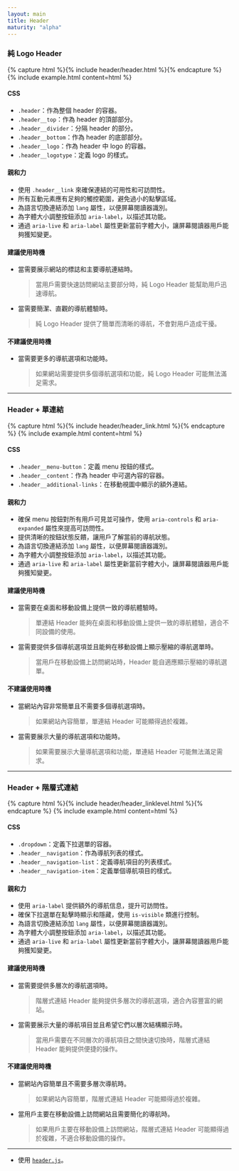 ```yaml
---
layout: main
title: Header
maturity: "alpha"
---
```


### 純 Logo Header

{% capture html %}{% include header/header.html %}{% endcapture %}
{% 
  include example.html content=html
%}

#### CSS

- `.header`：作為整個 header 的容器。
- `.header__top`：作為 header 的頂部部分。
- `.header__divider`：分隔 header 的部分。
- `.header__bottom`：作為 header 的底部部分。
- `.header__logo`：作為 header 中 logo 的容器。
- `.header__logotype`：定義 logo 的樣式。

#### 親和力

- 使用 `.header__link` 來確保連結的可用性和可訪問性。
- 所有互動元素應有足夠的觸控範圍，避免過小的點擊區域。
- 為語言切換連結添加 `lang` 屬性，以便屏幕閱讀器識別。
- 為字體大小調整按鈕添加 `aria-label`，以描述其功能。
- 通過 `aria-live` 和 `aria-label` 屬性更新當前字體大小，讓屏幕閱讀器用戶能夠獲知變更。

#### 建議使用時機

- 當需要展示網站的標誌和主要導航連結時。
    > 當用戶需要快速訪問網站主要部分時，純 Logo Header 能幫助用戶迅速導航。
- 當需要簡潔、直觀的導航體驗時。
    > 純 Logo Header 提供了簡單而清晰的導航，不會對用戶造成干擾。

#### 不建議使用時機

- 當需要更多的導航選項和功能時。
    > 如果網站需要提供多個導航選項和功能，純 Logo Header 可能無法滿足需求。

---

### Header + 單連結

{% capture html %}{% include header/header_link.html %}{% endcapture %}
{% 
  include example.html content=html
%}

#### CSS

- `.header__menu-button`：定義 menu 按鈕的樣式。
- `.header__content`：作為 header 中可選內容的容器。
- `.header__additional-links`：在移動視圖中顯示的額外連結。

#### 親和力

- 確保 menu 按鈕對所有用戶可見並可操作，使用 `aria-controls` 和 `aria-expanded` 屬性來提高可訪問性。
- 提供清晰的按鈕狀態反饋，讓用戶了解當前的導航狀態。
- 為語言切換連結添加 `lang` 屬性，以便屏幕閱讀器識別。
- 為字體大小調整按鈕添加 `aria-label`，以描述其功能。
- 通過 `aria-live` 和 `aria-label` 屬性更新當前字體大小，讓屏幕閱讀器用戶能夠獲知變更。

#### 建議使用時機

- 當需要在桌面和移動設備上提供一致的導航體驗時。
    > 單連結 Header 能夠在桌面和移動設備上提供一致的導航體驗，適合不同設備的使用。
- 當需要提供多個導航選項並且能夠在移動設備上顯示壓縮的導航選單時。
    > 當用戶在移動設備上訪問網站時，Header 能自適應顯示壓縮的導航選單。

#### 不建議使用時機

- 當網站內容非常簡單且不需要多個導航選項時。
    > 如果網站內容簡單，單連結 Header 可能顯得過於複雜。
- 當需要展示大量的導航選項和功能時。
    > 如果需要展示大量導航選項和功能，單連結 Header 可能無法滿足需求。

---

### Header + 階層式連結

{% capture html %}{% include header/header_linklevel.html %}{% endcapture %}
{% 
  include example.html content=html
%}

#### CSS

- `.dropdown`：定義下拉選單的容器。
- `.header__navigation`：作為導航列表的樣式。
- `.header__navigation-list`：定義導航項目的列表樣式。
- `.header__navigation-item`：定義單個導航項目的樣式。

#### 親和力

- 使用 `aria-label` 提供額外的導航信息，提升可訪問性。
- 確保下拉選單在點擊時顯示和隱藏，使用 `is-visible` 類進行控制。
- 為語言切換連結添加 `lang` 屬性，以便屏幕閱讀器識別。
- 為字體大小調整按鈕添加 `aria-label`，以描述其功能。
- 通過 `aria-live` 和 `aria-label` 屬性更新當前字體大小，讓屏幕閱讀器用戶能夠獲知變更。

#### 建議使用時機

- 當需要提供多層次的導航選項時。
    > 階層式連結 Header 能夠提供多層次的導航選項，適合內容豐富的網站。
- 當需要展示大量的導航項目並且希望它們以層次結構顯示時。
    > 當用戶需要在不同層次的導航項目之間快速切換時，階層式連結 Header 能夠提供便捷的操作。

#### 不建議使用時機

- 當網站內容簡單且不需要多層次導航時。
    > 如果網站內容簡單，階層式連結 Header 可能顯得過於複雜。
- 當用戶主要在移動設備上訪問網站且需要簡化的導航時。
    > 如果用戶主要在移動設備上訪問網站，階層式連結 Header 可能顯得過於複雜，不適合移動設備的操作。

---

- 使用 [`header.js`](/assets/components/header.js)。
